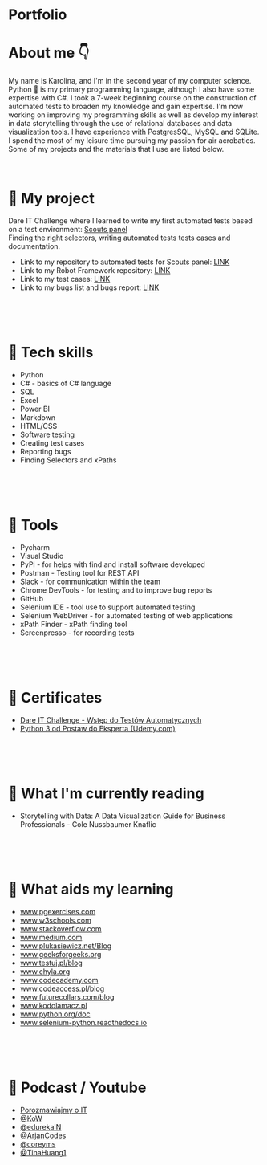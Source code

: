 # Portfolio

# About me :point_down:

My name is Karolina, and I'm in the second year of my computer science. Python 🐍 is my primary programming language, although I also have some expertise with C#.
I took a 7-week beginning course on the construction of automated tests to broaden my knowledge and gain expertise. 
I'm now working on improving my programming skills as well as
develop my interest in data storytelling  through the use of relational databases and data visualization tools. I have experience with PostgresSQL, MySQL and SQLite. I spend the most of my leisure time pursuing my passion for air acrobatics. Some of my projects and the materials that I use are listed below.
<br>
<br>
<br>

# :large_blue_circle: My project

Dare IT Challenge where I learned to write my first automated tests based on a test environment: <a href = "https://scouts-test.futbolkolektyw.pl/"> Scouts panel </a></br>
Finding the right selectors, writing automated tests tests cases and documentation.
<br>

* Link to my repository to automated tests for Scouts panel: <a href = "https://github.com/KarolinaSosinska/challange_portfolio_karola"> LINK </a></br>
* Link to my Robot Framework repository: <a href = "https://github.com/KarolinaSosinska/panelscout_robotframework"> LINK </a> </br>
* Link to my test cases: <a href = "https://drive.google.com/drive/folders/1rpcmPnEsfivsjWbM_BE2PjQRkhqdvCEv?usp=sharing"> LINK </a></br>
* Link to my bugs list and bugs report: <a href = "https://drive.google.com/drive/folders/193Um3IKa8t0TtF1IvvVohnV688KBriAf?usp=sharing"> LINK </a> </br>

<br>
<br>
<br>

# :large_blue_circle: Tech skills
* Python 
* C# - basics of C# language
* SQL
* Excel
* Power BI
* Markdown
* HTML/CSS
* Software testing
* Creating test cases
* Reporting bugs
* Finding Selectors and xPaths

<br>
<br>
<br>

# :large_blue_circle: Tools
* Pycharm
* Visual Studio 
* PyPi - for helps with find and install software developed
* Postman - Testing tool for REST API
* Slack - for communication within the team
* Chrome DevTools - for testing and to improve bug reports
* GitHub
* Selenium IDE - tool use to support automated testing
* Selenium WebDriver - for automated testing of web applications
* xPath Finder - xPath finding tool
* Screenpresso - for recording tests

<br>
<br>
<br>


# :large_blue_circle: Certificates
* <a href = "https://drive.google.com/file/d/1x8yC6OfnUuzG_qia51aXhFv4tkGq79yJ/view?usp=sharing">Dare IT Challenge - Wstęp do Testów Automatycznych</a>  
* <a href = "https://drive.google.com/file/d/10jFczprydkDP-vXNUbv4FRMWzx-LiXgh/view?usp=sharing">Python 3 od Postaw do Eksperta (Udemy.com)</a>  

<br>
<br>
<br>

# :large_blue_circle: What I'm currently reading
* Storytelling with Data: A Data Visualization Guide for Business Professionals - Cole Nussbaumer Knaflic


<br>
<br>
<br>

# :large_blue_circle: What aids my learning
*  <a href = "https://pgexercises.com/">www.pgexercises.com</a>
*  <a href = "https://www.w3schools.com/">www.w3schools.com</a>
*  <a href = "https://stackoverflow.com/">www.stackoverflow.com</a>
*  <a href = "https://medium.com">www.medium.com</a> 
*  <a href = "https://www.plukasiewicz.net/Blog">www.plukasiewicz.net/Blog</a>
*  <a href = "https://www.geeksforgeeks.org/">www.geeksforgeeks.org</a>
*  <a href = "https://testuj.pl/blog/">www.testuj.pl/blog</a>
*  <a href = "https://chyla.org/index.html">www.chyla.org</a>  
*  <a href = "https://www.codecademy.com/">www.codecademy.com</a>  
*  <a href = "https://www.codeaccess.pl/blog">www.codeaccess.pl/blog</a>  
*  <a href = "https://futurecollars.com/blog/">www.futurecollars.com/blog</a>  
*  <a href = "https://www.kodolamacz.pl/">www.kodolamacz.pl</a>    
*  <a href = "https://www.python.org/doc/">www.python.org/doc</a>  
*  <a href = "https://selenium-python.readthedocs.io/index.html">www.selenium-python.readthedocs.io</a>    

<br>
<br>
<br>

# :large_blue_circle: Podcast / Youtube 
*  <a href = "https://open.spotify.com/show/6rI5ht3thikrMvgY69fnuW?si=cb2fa74dd4ea460e">Porozmawiajmy o IT</a>
*  <a href = "https://www.youtube.com/@KoW">@KoW</a> 
*  <a href = "https://www.youtube.com/@edurekaIN">@edurekaIN</a> 
*  <a href = "https://www.youtube.com/@ArjanCodes">@ArjanCodes</a>  
*  <a href = "https://www.youtube.com/@coreyms">@coreyms</a>  
*  <a href = "https://www.youtube.com/@TinaHuang1">@TinaHuang1</a>  



